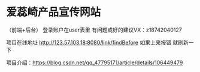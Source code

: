# 爱蕊崎产品宣传网站
（前端+后台）
登录账户在user表里
有问题或好的建议VX：z18742040127

项目在线地址  http://123.57.103.18:8080/link/findBefore
如果上来报错 就刷新一下

 

项目介绍：https://blog.csdn.net/qq_47795171/article/details/106449479



